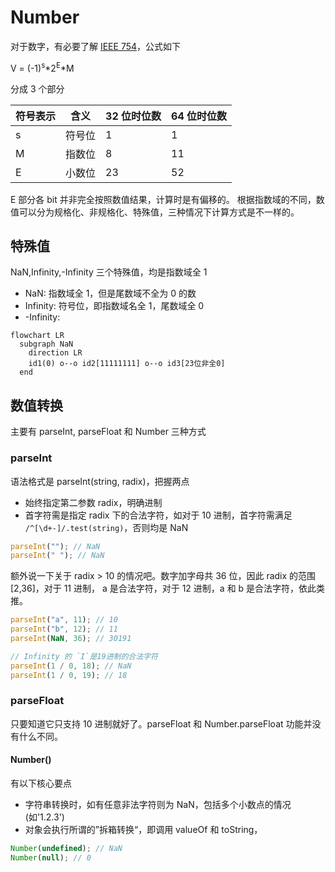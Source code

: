 # Number

对于数字，有必要了解 [IEEE 754](https://baike.baidu.com/item/IEEE%20754/3869922)，公式如下

<p>
V = (-1)<sup>s</sup>*2<sup>E</sup>*M
</p>

分成 3 个部分

| 符号表示 | 含义   | 32 位时位数 | 64 位时位数 |
| -------- | ------ | ----------- | ----------- |
| s        | 符号位 | 1           | 1           |
| M        | 指数位 | 8           | 11          |
| E        | 小数位 | 23          | 52          |

E 部分各 bit 并非完全按照数值结果，计算时是有偏移的。
根据指数域的不同，数值可以分为规格化、非规格化、特殊值，三种情况下计算方式是不一样的。

## 特殊值

NaN,Infinity,-Infinity 三个特殊值，均是指数域全 1

- NaN: 指数域全 1，但是尾数域不全为 0 的数
- Infinity: 符号位，即指数域名全 1，尾数域全 0
- -Infinity:

```mermaid
flowchart LR
  subgraph NaN
    direction LR
    id1(0) o--o id2[11111111] o--o id3[23位非全0]
  end

```

## 数值转换

主要有 parseInt, parseFloat 和 Number 三种方式

### parseInt

语法格式是 parseInt(string, radix)，把握两点

- 始终指定第二参数 radix，明确进制
- 首字符需是指定 radix 下的合法字符，如对于 10 进制，首字符需满足 `/^[\d+-]/.test(string)`，否则均是 NaN

```js
parseInt(""); // NaN
parseInt(" "); // NaN
```

额外说一下关于 radix > 10 的情况吧。数字加字母共 36 位，因此 radix 的范围 [2,36]，对于 11 进制， a 是合法字符，对于 12 进制，a 和 b 是合法字符，依此类推。

```js
parseInt("a", 11); // 10
parseInt("b", 12); // 11
parseInt(NaN, 36); // 30191

// Infinity 的 `I`是19进制的合法字符
parseInt(1 / 0, 18); // NaN
parseInt(1 / 0, 19); // 18
```

### parseFloat

只要知道它只支持 10 进制就好了。parseFloat 和 Number.parseFloat 功能并没有什么不同。

#### Number()

有以下核心要点

- 字符串转换时，如有任意非法字符则为 NaN，包括多个小数点的情况(如'1.2.3')
- 对象会执行所谓的”拆箱转换“，即调用 valueOf 和 toString，

```js
Number(undefined); // NaN
Number(null); // 0
```
